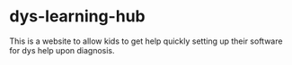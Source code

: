 # dys-learning-hub
This is a website to allow kids to get help quickly setting up their software for dys help upon diagnosis. 
